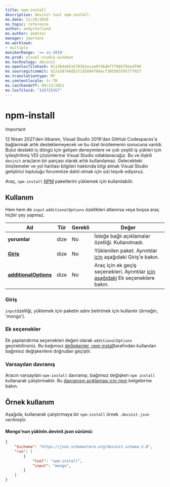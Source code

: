 ```yaml
---
title: npm-install
description: devinit tool npm-install.
ms.date: 11/20/2020
ms.topic: reference
author: andysterland
ms.author: andster
manager: jmartens
ms.workload:
- multiple
monikerRange: '>= vs-2019'
ms.prod: visual-studio-windows
ms.technology: devinit
ms.openlocfilehash: 011364e851670362ecaa9f4bdbfff965782ed706
ms.sourcegitcommit: b12a38744db371d2894769ecf305585f9577792f
ms.translationtype: MT
ms.contentlocale: tr-TR
ms.lasthandoff: 09/13/2021
ms.locfileid: "126725357"
---
```

# <a name="npm-install"></a>npm-install

> [!IMPORTANT]
> 12 Nisan 2021'den itibaren, Visual Studio 2019'dan GitHub Codespaces'a bağlanmak artık desteklemeyecek ve bu özel önizlemenin sonucuna varıldı. Bulut destekli iç döngü için gelişen deneyimlere ve çok çeşitli iş yükleri için iyileştirilmiş VDI çözümlerine Visual Studio odaklanacağız. Bu ve ilişkili `devinit` araçların bir parçası olarak artık kullanılamaz. Gelecekteki önizlemeler ve yol haritası bilgileri hakkında bilgi almak Visual Studio geliştirici topluluğu forummize dahil olmak için sizi teşvik ediyoruz.

Araç, `npm-install` [NPM](https://www.npmjs.com/) paketlerini yüklemek için kullanılabilir.

## <a name="usage"></a>Kullanım

Hem hem de `input` `additionalOptions` özellikleri atlanırsa veya boşsa araç hiçbir şey yapmaz.

| Ad                                             | Tür   | Gerekli | Değer                                                                                                          |
|--------------------------------------------------|--------|----------|----------------------------------------------------------------------------------------------------------------|
| **yorumlar**                                     | dize | No       | İsteğe bağlı açıklamalar özelliği. Kullanılmadı.                                                                          |
| [**Giriş**](#input)                              | dize | No       | Yüklenilen paket. Ayrıntılar [için](#input) aşağıdaki Giriş'e bakın.                                                 |
| [**additionalOptions**](#additional-options)     | dize | No       | Araç için ek geçiş seçenekleri. Ayrıntılar [için aşağıdaki](#additional-options) Ek seçeneklere bakın.       |

### <a name="input"></a>Giriş

`input`özelliği, yüklemek için paketin adını belirtmek için kullanılır (örneğin, 'mongo').

### <a name="additional-options"></a>Ek seçenekler

Ek yapılandırma seçenekleri değeri olarak `additionalOptions` geçirebilirsiniz. Bu bağımsız [değişkenler, npm install](https://docs.npmjs.com/cli/install)tarafından kullanılan bağımsız değişkenlere doğrudan geçiştir.

### <a name="default-behavior"></a>Varsayılan davranış

Aracın varsayılan `npm-install` davranışı, bağımsız değişken `npm install` kullanarak çalıştırmaktır. Bu [davranışın açıklaması için npm](https://docs.npmjs.com/cli/v6/commands/npm-install) belgelerine bakın.

## <a name="example-usage"></a>Örnek kullanım
Aşağıda, kullanarak çalıştırmaya bir `npm-install` örnek `.devinit.json` verilmiştir.

#### <a name="devinitjson-that-will-install-mongo"></a>Mongo'nun yüklnln.devinit.json sürümü:
```json
{
    "$schema": "https://json.schemastore.org/devinit.schema-3.0",
    "run": [
        {
            "tool": "npm-install",
            "input": "mongo",
        }
    ]
}
```
